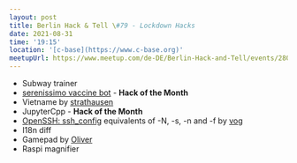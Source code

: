 ```yaml
---
layout: post
title: Berlin Hack & Tell \#79 - Lockdown Hacks
date: 2021-08-31
time: '19:15'
location: '[c-base](https://www.c-base.org)'
meetupUrl: https://www.meetup.com/de-DE/Berlin-Hack-and-Tell/events/280321478/
---
```



* Subway trainer
* [serenissimo vaccine bot](https://github.com/vrde/serenissimo) - **Hack of the Month**
* Vietname by [strathausen](https://github.com/strathausen)
* JupyterCpp - **Hack of the Month**
* [OpenSSH: ssh_config](https://njh.eu/openssh) equivalents of -N, -s, -n and -f by [vog](https://github.com/vog)
* I18n diff
* Gamepad by [Oliver](https://github.com/SP4CEberlin)
* Raspi magnifier